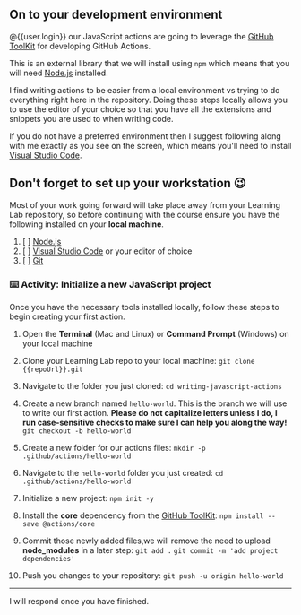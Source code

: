 ## On to your development environment

@{{user.login}} our JavaScript actions are going to leverage the [GitHub ToolKit](https://github.com/actions/toolkit) for developing GitHub Actions.

This is an external library that we will install using `npm` which means that you will need [Node.js](https://nodejs.org/) installed.

I find writing actions to be easier from a local environment vs trying to do everything right here in the repository. Doing these steps locally allows you to use the editor of your choice so that you have all the extensions and snippets you are used to when writing code.

If you do not have a preferred environment then I suggest following along with me exactly as you see on the screen, which means you'll need to install [Visual Studio Code](https://code.visualstudio.com/).

## Don't forget to set up your workstation 😉

Most of your work going forward will take place away from your Learning Lab repository, so before continuing with the course ensure you have the following installed on your **local machine**.

1. [ ] [Node.js](https://nodejs.org)
2. [ ] [Visual Studio Code](https://code.visualstudio.com/) or your editor of choice
3. [ ] [Git](https://git-scm.com/)

### :keyboard: Activity: Initialize a new JavaScript project

Once you have the necessary tools installed locally, follow these steps to begin creating your first action.

1. Open the **Terminal** (Mac and Linux) or **Command Prompt** (Windows) on your local machine
2. Clone your Learning Lab repo to your local machine:
   `git clone {{repoUrl}}.git`
3. Navigate to the folder you just cloned:
   `cd writing-javascript-actions`
4. Create a new branch named `hello-world`. This is the branch we will use to write our first action. **Please do not capitalize letters unless I do, I run case-sensitive checks to make sure I can help you along the way!**
   `git checkout -b hello-world`

5. Create a new folder for our actions files:
   `mkdir -p .github/actions/hello-world`
6. Navigate to the `hello-world` folder you just created:
   `cd .github/actions/hello-world`
7. Initialize a new project:
   `npm init -y`
8. Install the **core** dependency from the [GitHub ToolKit](https://github.com/actions/toolkit):
   `npm install --save @actions/core`
9. Commit those newly added files,we will remove the need to upload **node_modules** in a later step:
   `git add .`
   `git commit -m 'add project dependencies'`
10. Push you changes to your repository:
    `git push -u origin hello-world`

---

I will respond once you have finished.
